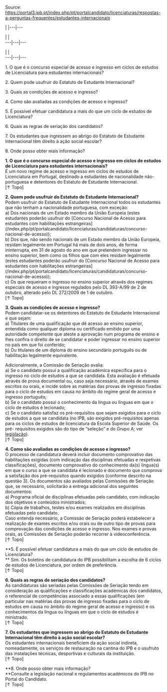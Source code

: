 Source: https://portal3.ipb.pt/index.php/pt/portalcandidato/licenciaturas/respostas-a-perguntas-frequentes/estudantes-internacionais

| |---|---  
  
| |   
---|---|---  
  
| |   
---|---|---  
  
  

1\. O que é o concurso especial de acesso e ingresso em ciclos de estudos de
Licenciatura para estudantes internacionais?  
  

2\. Quem pode usufruir do Estatuto de Estudante Internacional?  
  

3\. Quais as condições de acesso e ingresso?  
  

4\. Como são avaliadas as condições de acesso e ingresso?  
  

5\. É possível efetuar candidatura a mais do que um ciclo de estudos de
Licenciatura?  
  

6\. Quais as regras de seriação dos candidatos?  
  

7\. Os estudantes que ingressem ao abrigo do Estatuto de Estudante
Internacional têm direito à ação social escolar?  
  

8\. Onde posso obter mais informação?  
  
  

**1\. O que é o concurso especial de acesso e ingresso em ciclos de estudos de
Licenciatura para estudantes internacionais?**  
É um novo regime de acesso e ingresso em ciclos de estudos de Licenciatura em
Portugal, destinado a estudantes de nacionalidade não-portuguesa e detentores
do Estatuto de Estudante Internacional.  
[↑ Topo]

**2\. Quem pode usufruir do Estatuto de Estudante Internacional?**  
Podem usufruir do Estatuto de Estudante Internacional todos os estudantes que
não tenham a nacionalidade portuguesa, com exceção:  
a) Dos nacionais de um Estado membro da União Europeia (estes estudantes
poderão usufruir do [Concurso Nacional de Acesso para estudantes com
habilitações
estrangeiras](/index.php/pt/portalcandidato/licenciaturas/candidaturas/concurso-
nacional-de-acesso));  
b) Dos que, não sendo nacionais de um Estado membro da União Europeia, residam
legalmente em Portugal há mais de dois anos, de forma ininterrupta, em 31 de
agosto do ano em que pretendem ingressar no ensino superior, bem como os
filhos que com eles residam legalmente (estes estudantes poderão usufruir do
[Concurso Nacional de Acesso para estudantes com habilitações
estrangeiras](/index.php/pt/portalcandidato/licenciaturas/candidaturas/concurso-
nacional-de-acesso));  
c) Os que requeiram o ingresso no ensino superior através dos regimes
especiais de acesso e ingresse regulados pelo DL 393-A/99 de 2 de outubro,
alterado pelo DL 272/2009 de 1 de outubro.  
[↑ Topo]

**3\. Quais as condições de acesso e ingresso?**  
Podem candidatar-se os detentores do Estatuto de Estudante Internacional e que
sejam:  
a) Titulares de uma qualificação que dê acesso ao ensino superior, entendida
como qualquer diploma ou certificado emitido por uma autoridade competente que
ateste a aprovação num programa de ensino e lhes confira o direito de se
candidatar e poder ingressar no ensino superior no país em que foi conferido;  
b) Ou titulares de um diploma do ensino secundário português ou de habilitação
legalmente equivalente.  
  
Adicionalmente, a Comissão de Seriação avalia:  
a) Se o candidato possui a qualificação académica específica para o ingresso
no ciclo de estudos a que se candidata. Esta avaliação é efetuada através de
prova documental ou, caso seja necessário, através de exames escritos ou
orais, e incide sobre as matérias das provas de ingresso fixadas para o ciclo
de estudos em causa no âmbito do regime geral de acesso e ingresso português;  
b) Se o candidato possui o conhecimento da língua ou línguas em que o ciclo de
estudos é lecionado;  
c) Se o candidato satisfaz os pré-requisitos que sejam exigidos para o ciclo
de estudos a que se candidata (no IPB, são exigidos pré-requisitos apenas para
os ciclos de estudos de licenciatura da Escola Superior de Saúde. Os pré-
requisitos exigidos são do tipo de “seleção” e do Grupo A; ver
[legislação](/images/portalcandidato/DELIBERACAO_648_PRE-REQUISITOS.pdf)).  
[↑ Topo]

**4\. Como são avaliadas as condições de acesso e ingresso?**  
O processo de candidatura deverá incluir documento comprovativo das
habilitações exigidas (com indicação das disciplinas efetuadas e respetivas
classificações), documento comprovativo do conhecimento da(s) língua(s) em que
o curso a que se candidata é lecionado e documento que comprova a satisfação
dos pré-requisitos quando exigidos (conforme descrito na questão 3). Os
documentos são avaliados pelas Comissões de Seriação que, se necessário,
solicitarão a entrega adicional dos seguintes documentos:  
a) Programa oficial de disciplinas efetuadas pelo candidato, com indicação dos
objetivos e conteúdos ministrados;  
b) Cópia de trabalhos, testes e/ou exames realizados em disciplinas efetuadas
pelo candidato.  
Caso entenda necessário, a Comissão de Seriação poderá estabelecer a
realização de exames escritos e/ou orais ou de outro tipo de provas para
comprovação das condições de acesso e ingresso. Nos exames e provas orais, as
Comissões de Seriação poderão recorrer à videoconferência.  
[↑ Topo]

**5\. É possível efetuar candidatura a mais do que um ciclo de estudos de
Licenciatura?  
** Sim. Os boletins de candidatura do IPB possibilitam a escolha de 6 ciclos
de estudos de Licenciatura, por ordem de preferência.  
[↑ Topo]

**6\. Quais as regras de seriação dos candidatos?**  
As candidaturas são seriadas pelas Comissões de Seriação tendo em consideração
as qualificações e classificações académicas dos candidatos, o referencial de
competências associado a essas qualificações (em particular nas matérias das
provas de ingresso fixadas para o ciclo de estudos em causa no âmbito do
regime geral de acesso e ingresso) e os conhecimentos da língua ou línguas em
que o ciclo de estudos é ministrado.  
[↑ Topo]

**7\. Os estudantes que ingressem ao abrigo do Estatuto de Estudante
Internacional têm direito à ação social escolar?**  
Os estudantes internacionais beneficiem da ação social indireta, nomeadamente,
os serviços de restauração na cantina do IPB e o usufruto das instalações
técnicas, desportivas e culturais da instituição.  
[↑ Topo]

**8\. Onde posso obter mais informação?  
**Consulte a legislação nacional e regulamentos académicos do IPB no Portal do
Candidato.  
[↑ Topo]  
  
